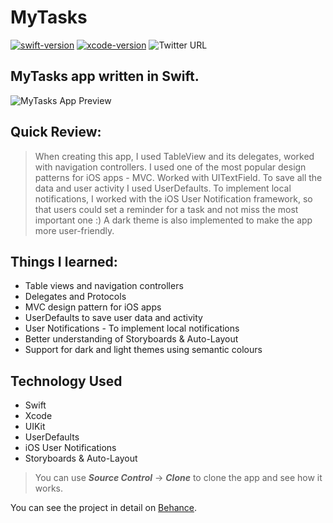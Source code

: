 # MyTasks
[![swift-version](https://img.shields.io/badge/swift-5-orange.svg?style=for-the-badge&logo=swift)](https://github.com/apple/swift) 
[![xcode-version](https://img.shields.io/badge/xcode-12-blue?style=for-the-badge&logo=xcode)](https://developer.apple.com/xcode/)
![Twitter URL](https://img.shields.io/twitter/url?color=blue&label=%40decentcxde&logo=twitter&style=for-the-badge&url=https%3A%2F%2Ftwitter.com%2Fdecentcxde)

## MyTasks app written in Swift.


<img src="https://mir-s3-cdn-cf.behance.net/project_modules/fs/f4e961121814175.60cd0d7b5dcec.png" alt="MyTasks App Preview">

## Quick Review:

> When creating this app, I used TableView and its delegates, worked with navigation controllers. I used one of the most popular design patterns for iOS apps - MVC. Worked with UITextField. To save all the data and user activity I used UserDefaults. To implement local notifications, I worked with the iOS User Notification framework, so that users could set a reminder for a task and not miss the most important one :) A dark theme is also implemented to make the app more user-friendly.

## Things I learned:

- Table views and navigation controllers
- Delegates and Protocols
- MVC design pattern for iOS apps
- UserDefaults to save user data and activity
- User Notifications - To implement local notifications
- Better understanding of Storyboards & Auto-Layout
- Support for dark and light themes using semantic colours

## Technology Used

- Swift
- Xcode
- UIKit
- UserDefaults
- iOS User Notifications
- Storyboards & Auto-Layout 

> You can use **_Source Control_** -> **_Clone_** to clone the app and see how it works.

You can see the project in detail on [Behance](https://www.behance.net/gallery/121440785/MyTasks).
